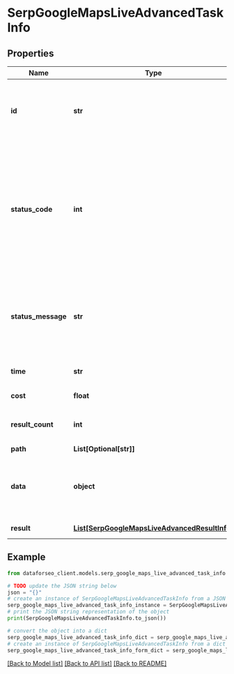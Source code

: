 # SerpGoogleMapsLiveAdvancedTaskInfo


## Properties

Name | Type | Description | Notes
------------ | ------------- | ------------- | -------------
**id** | **str** | task identifier unique task identifier in our system in the UUID format | [optional] 
**status_code** | **int** | status code of the task generated by DataForSEO, can be within the following range: 10000-60000 you can find the full list of the response codes here | [optional] 
**status_message** | **str** | informational message of the task you can find the full list of general informational messages here | [optional] 
**time** | **str** | execution time, seconds | [optional] 
**cost** | **float** | total tasks cost, USD | [optional] 
**result_count** | **int** | number of elements in the result array | [optional] 
**path** | **List[Optional[str]]** | URL path | [optional] 
**data** | **object** | contains the same parameters that you specified in the POST request | [optional] 
**result** | [**List[SerpGoogleMapsLiveAdvancedResultInfo]**](SerpGoogleMapsLiveAdvancedResultInfo.md) | array of results | [optional] 

## Example

```python
from dataforseo_client.models.serp_google_maps_live_advanced_task_info import SerpGoogleMapsLiveAdvancedTaskInfo

# TODO update the JSON string below
json = "{}"
# create an instance of SerpGoogleMapsLiveAdvancedTaskInfo from a JSON string
serp_google_maps_live_advanced_task_info_instance = SerpGoogleMapsLiveAdvancedTaskInfo.from_json(json)
# print the JSON string representation of the object
print(SerpGoogleMapsLiveAdvancedTaskInfo.to_json())

# convert the object into a dict
serp_google_maps_live_advanced_task_info_dict = serp_google_maps_live_advanced_task_info_instance.to_dict()
# create an instance of SerpGoogleMapsLiveAdvancedTaskInfo from a dict
serp_google_maps_live_advanced_task_info_form_dict = serp_google_maps_live_advanced_task_info.from_dict(serp_google_maps_live_advanced_task_info_dict)
```
[[Back to Model list]](../README.md#documentation-for-models) [[Back to API list]](../README.md#documentation-for-api-endpoints) [[Back to README]](../README.md)



